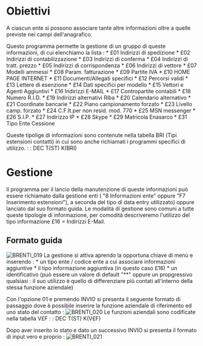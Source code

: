 # Obiettivi
A ciascun ente si possono associare tante altre informazioni oltre a quelle previste nei campi dell'anagrafico.

Questo programma permette la gestione di un gruppo di queste informazioni, di cui elenchiamo la lista : 
 \* £01 Indirizzi di spedizione
 \* £02 Indirizzi di contabilizzazione
 \* £03 Indirizzi di conferma
 \* £04 Indirizzi di tratt. prezzo
 \* £05 Indirizzi di corrispondenza
 \* £06 Indirizzi di vettore
 \* £07 Modelli ammessi
 \* £08 Param. fatturazione
 \* £09 Partite IVA
 \* £10 HOME PAGE INTERNET
 \* £11 Documenti/Allegati specifici
 \* £12 Percorsi validi
 \* £13 Lettere di esenzione
 \* £14 Dati specifici per modello
 \* £15 Vettori e Agenti Aggiuntivi
 \* £16 Indirizzi E-MAIL
 \* £17 Contropartite contabili
 \* £18 Numero R.I.D.
 \* £19 Indirizzi alternativi Riba
 \* £20 Calendario alternativo
 \* £21 Coordinate bancarie
 \* £22 Piano campionamento forzato
 \* £23 Livello camp. forzato
 \* £24 C.F.It.per non resid. mod. 770
 \* £25 MSN messenger
 \* £26 S.I.P.
 \* £27 Indirizzo IP
 \* £28 Skype
 \* £29 Matricola Enasarco
 \* £31 Tipo Ente Cessione

Queste tipolige di informazioni sono contenute nella tabella BRI (Tipi estensioni contatti) in cui sono anche richiamati i programmi specifici di utilizzo.
 :  : DEC T(ST) K(BRI)

# Gestione
Il programma per il lancio della manutenzione di queste informazioni può essere richiamato dalla gestione enti ( "8 Informazioni ente"  oppure "F7 Inserimento estensioni"), a seconda del tipo di data entry utilizzato) oppure lanciato dal suo formato guida.
Le modalità di gestione sono comuni a tutte queste tipologie di informazione, per comodità descriveremo l'utilizzo del tipo informazione £16 = Indirizzi E-Mail.

## Formato guida
![BRENTI_019](http://localhost:3000/immagini/MBDOC_OGG-P_BRES01/BRENTI_019.png)
La gestione si attiva aprendo la opportuna chiave di menù e inserendo : 
 \* un tipo ente / codice ente a cui associare informazioni aggiuntive
 \* il tipo informazione aggiuntiva (in questo caso £16)
 \* un identificativo (può essere un valore di default "\*\*" oppure un propgressivo qualsiasi :  il suo utilizzo è quello di differenziare più contati all'interno della stessa funzione aziendale)

Con l'opzione 01 e premendo INVIO si presenta il seguente formato di passaggio dove è possibile inserire la funzione aziendale di riferimento ed uno stato del contatto : 
![BRENTI_020](http://localhost:3000/immagini/MBDOC_OGG-P_BRES01/BRENTI_020.png)
Le funzioni aziendali sono codificate nella tabella V£F
 :  : DEC T(ST) K(V£F)

Dopo aver inserito lo stato e dato un successivo INVIO si presenta il formato di input vero e proprio : 
![BRENTI_021](http://localhost:3000/immagini/MBDOC_OGG-P_BRES01/BRENTI_021.png)